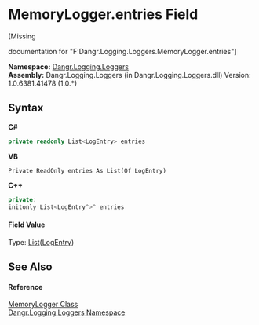 # MemoryLogger.entries Field
 

\[Missing <summary> documentation for "F:Dangr.Logging.Loggers.MemoryLogger.entries"\]

**Namespace:**&nbsp;<a href="N_Dangr_Logging_Loggers">Dangr.Logging.Loggers</a><br />**Assembly:**&nbsp;Dangr.Logging.Loggers (in Dangr.Logging.Loggers.dll) Version: 1.0.6381.41478 (1.0.*)

## Syntax

**C#**<br />
``` C#
private readonly List<LogEntry> entries
```

**VB**<br />
``` VB
Private ReadOnly entries As List(Of LogEntry)
```

**C++**<br />
``` C++
private:
initonly List<LogEntry^>^ entries
```


#### Field Value
Type: <a href="http://msdn2.microsoft.com/en-us/library/6sh2ey19" target="_blank">List</a>(<a href="T_Dangr_Logging_LogEntry">LogEntry</a>)

## See Also


#### Reference
<a href="T_Dangr_Logging_Loggers_MemoryLogger">MemoryLogger Class</a><br /><a href="N_Dangr_Logging_Loggers">Dangr.Logging.Loggers Namespace</a><br />
